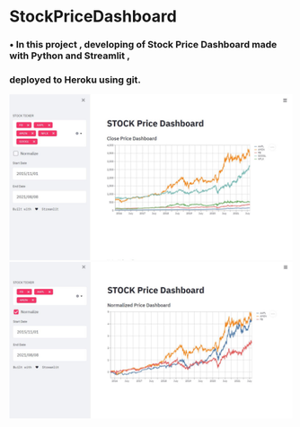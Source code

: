 # StockPriceDashboard

###  • In this project , developing of  Stock Price Dashboard made with Python and Streamlit , 
###    deployed to Heroku using git.

<img width="1440" alt="dashboard1" src="https://github.com/UGURSELIMOZEN/StockPriceDashboard/blob/main/dashboard1.JPG">
<img width="1440" alt="dashboard2" src="https://github.com/UGURSELIMOZEN/StockPriceDashboard/blob/main/dashboard2.JPG">
